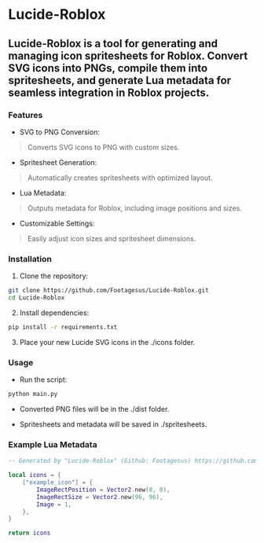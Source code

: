 # Lucide-Roblox

## Lucide-Roblox is a tool for generating and managing icon spritesheets for Roblox. Convert SVG icons into PNGs, compile them into spritesheets, and generate Lua metadata for seamless integration in Roblox projects.

### Features

- SVG to PNG Conversion: 
> Converts SVG icons to PNG with custom sizes.

- Spritesheet Generation: 
> Automatically creates spritesheets with optimized layout.

- Lua Metadata:
> Outputs metadata for Roblox, including image positions and sizes.

- Customizable Settings: 
> Easily adjust icon sizes and spritesheet dimensions.


### Installation

1. Clone the repository:
```bash
git clone https://github.com/Footagesus/Lucide-Roblox.git  
cd Lucide-Roblox
```

2. Install dependencies:
```bash
pip install -r requirements.txt
```

3. Place your new Lucide SVG icons in the ./icons folder.


### Usage

- Run the script:
```bash
python main.py
```

- Converted PNG files will be in the ./dist folder.

- Spritesheets and metadata will be saved in ./spritesheets.


### Example Lua Metadata
```lua
-- Generated by "Lucide-Roblox" (Github: Footagesus) https://github.com/Footagesus/Lucide-Roblox

local icons = {
    ["example_icon"] = {
        ImageRectPosition = Vector2.new(0, 0),
        ImageRectSize = Vector2.new(96, 96),
        Image = 1,
    },
}

return icons
```